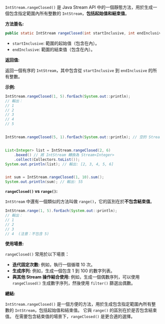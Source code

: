 `IntStream.rangeClosed()` 是 Java Stream API 中的一個靜態方法，用於生成一個包含指定範圍內所有整數的 `IntStream`，**包括起始值和結束值**。

**方法簽名:**

```java
public static IntStream rangeClosed(int startInclusive, int endInclusive)
```

* `startInclusive`: 範圍的起始值（包含在內）。
* `endInclusive`: 範圍的結束值（包含在內）。

**返回值:**

返回一個有序的 `IntStream`，其中包含從 `startInclusive` 到 `endInclusive` 的所有整數。

**示例:**

```java
IntStream.rangeClosed(1, 5).forEach(System.out::println);
// 輸出：
// 1
// 2
// 3
// 4
// 5


IntStream.rangeClosed(5, 1).forEach(System.out::println); // 空的 Stream，因為起始值大於結束值


List<Integer> list = IntStream.rangeClosed(2, 6)
    .boxed() // 將 IntStream 轉換為 Stream<Integer>
    .collect(Collectors.toList());
System.out.println(list); // 輸出: [2, 3, 4, 5, 6]


int sum = IntStream.rangeClosed(1, 10).sum();
System.out.println(sum); // 輸出: 55
```

**`rangeClosed()` vs `range()`:**

`IntStream` 中還有一個類似的方法叫做 `range()`，它的區別在於**不包含結束值**。

```java
IntStream.range(1, 5).forEach(System.out::println);
// 輸出：
// 1
// 2
// 3
// 4  (注意：不包含 5)
```

**使用場景:**

`rangeClosed()` 常用於以下場景：

* **迭代固定次數:**  例如，執行一個循環 10 次。
* **生成序列:**  例如，生成一個包含 1 到 100 的數字列表。
* **與其他 Stream 操作結合使用:**  例如，生成一個偶數序列，可以使用 `rangeClosed()` 生成數字序列，然後使用 `filter()` 篩選出偶數。


**總結:**

`IntStream.rangeClosed()` 是一個方便的方法，用於生成包含指定範圍內所有整數的 `IntStream`，包括起始值和結束值。  它與 `range()` 的區別在於是否包含結束值。  在需要包含結束值的場景下，`rangeClosed()` 是更合適的選擇。
